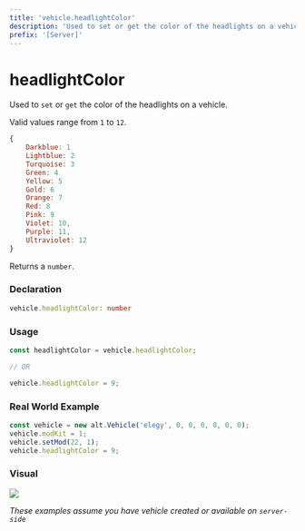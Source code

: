```yaml
---
title: 'vehicle.headlightColor'
description: 'Used to set or get the color of the headlights on a vehicle.'
prefix: '[Server]'
---
```


# headlightColor

Used to `set` or `get` the color of the headlights on a vehicle.

Valid values range from `1` to `12`.

```js
{
    Darkblue: 1
    Lightblue: 2
    Turquoise: 3
    Green: 4
    Yellow: 5
    Gold: 6
    Orange: 7
    Red: 8
    Pink: 9
    Violet: 10,
    Purple: 11,
    Ultraviolet: 12
}
```

Returns a `number`.

### Declaration

```typescript
vehicle.headlightColor: number
```

### Usage

```js
const headlightColor = vehicle.headlightColor;

// OR

vehicle.headlightColor = 9;
```

### Real World Example

```js
const vehicle = new alt.Vehicle('elegy', 0, 0, 0, 0, 0, 0);
vehicle.modKit = 1;
vehicle.setMod(22, 1);
vehicle.headlightColor = 9;
```

### Visual

![](https://i.imgur.com/7xVxfK2.png)


_These examples assume you have vehicle created or available on `server-side`_